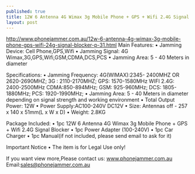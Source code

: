 ```yaml
---
published: true
title: 12W 6 Antenna 4G Wimax 3g Mobile Phone + GPS + Wifi 2.4G Signal Blocker
layout: post
---
```

http://www.phonejammer.com.au/12w-6-antenna-4g-wimax-3g-mobile-phone-gps-wifi-24g-signal-blocker-p-31.html
Main Features:
•  Jamming Device: Cell Phone,GPS,Wifi
•  Jamming Signal: 4G Wimax,3G,GPS,Wifi,GSM,CDMA,DCS,PCS
•  Jamming Area: 5 - 40 Meters in diameter

Specifications:
•  Jamming Frequency:
4G(WIMAX):2345- 2400MHZ OR 2620-2690MHZ;
3G : 2110-2170MHZ;
GPS: 1570-1580MHz
WIFI 2.4G: 2400-2500MHz
CDMA:850-894MHz;
GSM: 925-960MHz;
DCS: 1805-1880MHz;
PCS: 1920-1990MHz;
•  Jamming Area: 5 - 40 Meters in diameter depending on signal strength and working environment
•  Total Output Power: 12W
•  Power Supply:AC100-240V DC12V
•  Size: Antennas off - 257 x 140 x 51mm(L x W x D)
•  Weight: 2.8KG

Package Included:
•  1pc 12W 6 Antenna 4G Wimax 3g Mobile Phone + GPS + Wifi 2.4G Signal Blocker
•  1pc Power Adapter (100-240V)
•  1pc Car Charger
•  1pc Manual(if not included, please send email to ask for it)

Important Notice
•  The item is for Legal Use only!

If you want view more,Please contact us:
www.phonejammer.com.au
Email:sales@phonejammer.com.au
